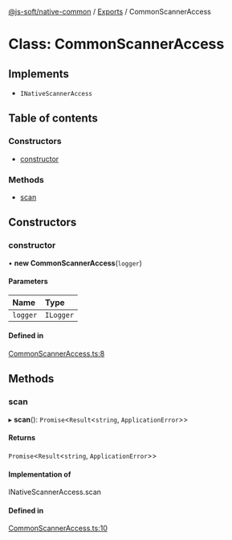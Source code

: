 [@js-soft/native-common](../README.md) / [Exports](../modules.md) / CommonScannerAccess

# Class: CommonScannerAccess

## Implements

-   `INativeScannerAccess`

## Table of contents

### Constructors

-   [constructor](CommonScannerAccess.md#constructor)

### Methods

-   [scan](CommonScannerAccess.md#scan)

## Constructors

### constructor

• **new CommonScannerAccess**(`logger`)

#### Parameters

| Name     | Type      |
| :------- | :-------- |
| `logger` | `ILogger` |

#### Defined in

[CommonScannerAccess.ts:8](https://github.com/js-soft/ts-native-access/blob/2235f5c/packages/common/src/CommonScannerAccess.ts#L8)

## Methods

### scan

▸ **scan**(): `Promise`<`Result`<`string`, `ApplicationError`\>\>

#### Returns

`Promise`<`Result`<`string`, `ApplicationError`\>\>

#### Implementation of

INativeScannerAccess.scan

#### Defined in

[CommonScannerAccess.ts:10](https://github.com/js-soft/ts-native-access/blob/2235f5c/packages/common/src/CommonScannerAccess.ts#L10)
